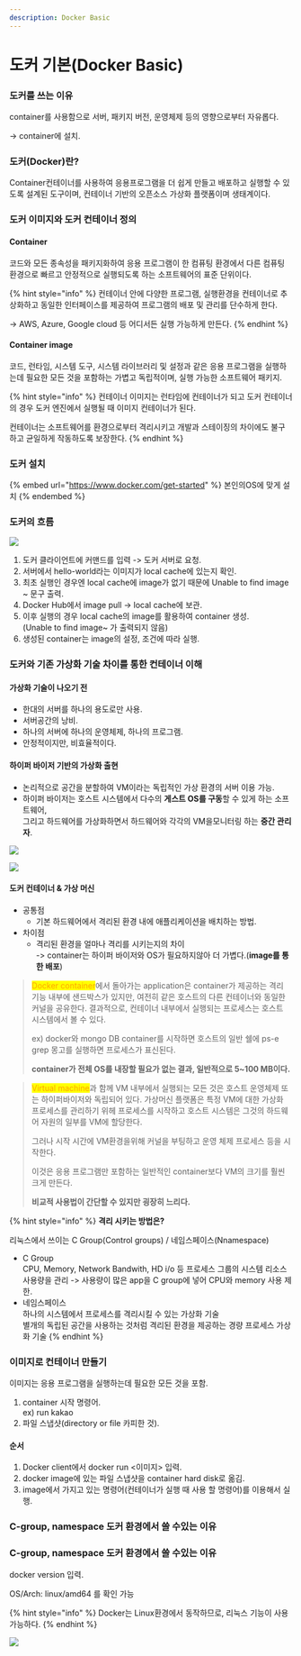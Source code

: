 ```yaml
---
description: Docker Basic
---
```


# 도커 기본(Docker Basic)

### 도커를 쓰는 이유

container를 사용함으로 서버, 패키지 버전, 운영체제 등의 영향으로부터 자유롭다.

\-> container에 설치.

### 도커(Docker)란?

Container컨테이너를 사용하여 응용프로그램을 더 쉽게 만들고 배포하고 실행할 수 있도록 설계된 도구이며, 컨테이너 기반의 오픈소스 가상화 플랫폼이며 생태계이다.

### 도커 이미지와 도커 컨테이너 정의

#### Container

코드와 모든 종속성을 패키지화하여 응용 프로그램이 한 컴퓨팅 환경에서 다른 컴퓨팅 환경으로 빠르고 안정적으로 실행되도록 하는 소프트웨어의 표준 단위이다.

{% hint style="info" %}
컨테이너 안에 다양한 프로그램, 실행환경을 컨테이너로 추상화하고 동일한 인터페이스를 제공하여 프로그램의 배포 및 관리를 단수하게 한다.

\-> AWS, Azure, Google cloud 등 어디서든 실행 가능하게 만든다.
{% endhint %}

#### Container image

코드, 런타임, 시스템 도구, 시스템 라이브러리 및 설정과 같은 응용 프로그램을 실행하는데 필요한 모든 것을 포함하는 가볍고 독립적이며, 실행 가능한 소프트웨어 패키지.

{% hint style="info" %}
컨테이너 이미지는 런타임에 컨테이너가 되고 도커 컨테이너의 경우 도커 엔진에서 실행될 때 이미지 컨테이너가 된다.

컨테이너는 소프트웨어를 환경으로부터 격리시키고 개발과 스테이징의 차이에도 불구하고 균일하게 작동하도록 보장한다.
{% endhint %}

### 도커 설치

{% embed url="https://www.docker.com/get-started" %}
본인의OS에 맞게 설치
{% endembed %}

### 도커의 흐름

![](https://github.com/KimMingeon0625/docker/raw/master/.gitbook/assets/image%20\(1\).png)

1. 도커 클라이언트에 커맨드를 입력 -> 도커 서버로 요청.
2. 서버에서 hello-world라는 이미지가 local cache에 있는지 확인.
3. 최초 실행인 경우엔 local cache에 image가 없기 때문에 Unable to find image \~ 문구 출력.
4. Docker Hub에서 image pull -> local cache에 보관.
5. 이후 실행의 경우 local cache의 image를 활용하여 container 생성.\
   (Unable to find image\~ 가 출력되지 않음)
6. 생성된 container는 image의 설정, 조건에 따라 실행.

### 도커와 기존 가상화 기술 차이를 통한 컨테이너 이해

#### 가상화 기술이 나오기 전

* 한대의 서버를 하나의 용도로만 사용.
* 서버공간의 낭비.
* 하나의 서버에 하나의 운영체제, 하나의 프로그램.
* 안정적이지만, 비효율적이다.

#### 하이퍼 바이저 기반의 가상화 출현

* 논리적으로 공간을 분할하여 VM이라는 독립적인 가상 환경의 서버 이용 가능.
* 하이퍼 바이저는 호스트 시스템에서 다수의 **게스트 OS를 구동**할 수 있게 하는 소프트웨어,\
  그리고 하드웨어를 가상화하면서 하드웨어와 각각의 VM을모니터링 하는 **중간 관리자**.

![](<../.gitbook/assets/image (34).png>)

![](<../.gitbook/assets/image (5) (1) (1).png>)

#### 도커 컨테이너 & 가상 머신

* 공통점
  * 기본 하드웨어에서 격리된 환경 내에 애플리케이션을 배치하는 방법.
* 차이점
  * 격리된 환경을 얼마나 격리를 시키는지의 차이\
    \-> container는 하이퍼 바이저와 OS가 필요하지않아 더 가볍다.(**image를 통한 배포**)

> <mark style="color:orange;">Docker container</mark>에서 돌아가는 application은 container가 제공하는 격리 기능 내부에 샌드박스가 있지만, 여전히 같은 호스트의 다른 컨테이너와 동일한 커널을 공유한다. 결과적으로, 컨테이너 내부에서 실행되는 프로세스는 호스트 시스템에서 볼 수 있다.
>
> ex) docker와 mongo DB container를 시작하면 호스트의 일반 쉘에 ps-e grep 몽고를 실행하면 프로세스가 표신된다.
>
> **container가 전체 OS를 내장할 필요가 없는 결과, 일반적으로 5\~100 MB이다.**

> <mark style="color:orange;">Virtual machine</mark>과 함께 VM 내부에서 실행되는 모든 것은 호스트 운영체제 또는 하이퍼바이저와 독립되어 있다. 가상머신 플랫폼은 특정 VM에 대한 가상화 프로세스를 관리하기 위헤 프로세스를 시작하고 호스트 시스템은 그것의 하드웨어 자원의 일부를 VM에 할당한다.
>
> 그러나 시작 시간에 VM환경을위해 커널을 부팅하고 운영 체제 프로세스 등을 시작한다.
>
> 이것은 응용 프로그램만 포함하는 일반적인 container보다 VM의 크기를 훨씬 크게 만든다.
>
> **비교적 사용법이 간단할 수 있지만 굉장히 느리다.**

{% hint style="info" %}
**격리 시키는 방법은?**

리눅스에서 쓰이는 C Group(Control groups) / 네임스페이스(Nnamespace)

* C Group\
  CPU, Memory, Network Bandwith, HD i/o 등 프로세스 그룹의 시스템 리소스 사용량을 관리 -> 사용량이 많은 app을 C group에 넣어 CPU와 memory 사용 제한.
* 네임스페이스\
  하나의 시스템에서 프로세스를 격리시킬 수 있는 가상화 기술\
  별개의 독립된 공간을 사용하는 것처럼 격리된 환경을 제공하는 경량 프로세스 가상화 기술
{% endhint %}

### 이미지로 컨테이너 만들기

이미지는 응용 프로그램을 실행하는데 필요한 모든 것을 포함.

1. container 시작 명령어.\
   ex) run kakao
2. 파일 스냅샷(directory or file 카피한 것).

#### 순서

1. Docker client에서 docker run <이미지> 입력.
2. docker image에 있는 파일 스냅샷을 container hard disk로 옮김.
3. image에서 가지고 있는 명령어(컨테이너가 실행 때 사용 할 명령어)를 이용해서 실행.

### C-group, namespace 도커 환경에서 쓸 수있는 이유

### C-group, namespace 도커 환경에서 쓸 수있는 이유

docker version 입력.

OS/Arch: linux/amd64 를 확인 가능

{% hint style="info" %}
Docker는 Linux환경에서 동작하므로, 리눅스 기능이 사용 가능하다.
{% endhint %}

![](<../.gitbook/assets/image (32) (1).png>)
